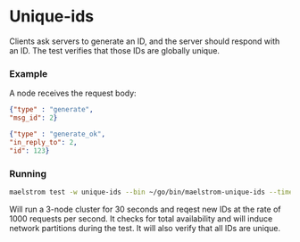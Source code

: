 # Unique-ids

Clients ask servers to generate an ID, and the server should respond with an ID. The test verifies that those IDs are globally unique.

### Example

A node receives the request body:

```json
{"type" : "generate",
"msg_id": 2}
```

```json
{"type" : "generate_ok",
"in_reply_to": 2,
"id": 123}
```

### Running

```sh
maelstrom test -w unique-ids --bin ~/go/bin/maelstrom-unique-ids --time-limit 30 --rate 1000 --node-count 3 --availability total --nemesis partition
```

Will run a 3-node cluster for 30 seconds and reqest new IDs at the rate of 1000 requests per second. It checks for total availability and will induce network partitions during the test. It will also verify that all IDs are unique.
